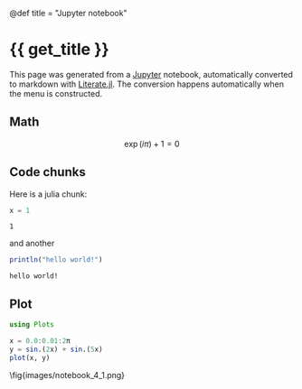 
@def title = "Jupyter notebook"

# {{ get_title }}



This page was generated from a [Jupyter](https://jupyter.org) notebook, automatically converted to markdown with [Literate.jl](https://github.com/fredrikekre/Literate.jl). The conversion happens automatically when the menu is constructed.


## Math

$$
\exp(i\pi) + 1 = 0
$$


## Code chunks

Here is a julia chunk:

```julia
x = 1
```

```
1
```




and another

```julia
println("hello world!")
```

```
hello world!
```




## Plot

```julia
using Plots
```


```julia
x = 0.0:0.01:2π
y = sin.(2x) + sin.(5x)
plot(x, y)
```

\fig{images/notebook_4_1.png}
